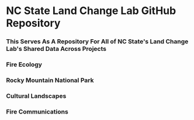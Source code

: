 # NC State Land Change Lab GitHub Repository

### This Serves As A Repository For All of NC State's Land Change Lab's Shared Data Across Projects

### Fire Ecology 

### Rocky Mountain National Park

### Cultural Landscapes

### Fire Communications
